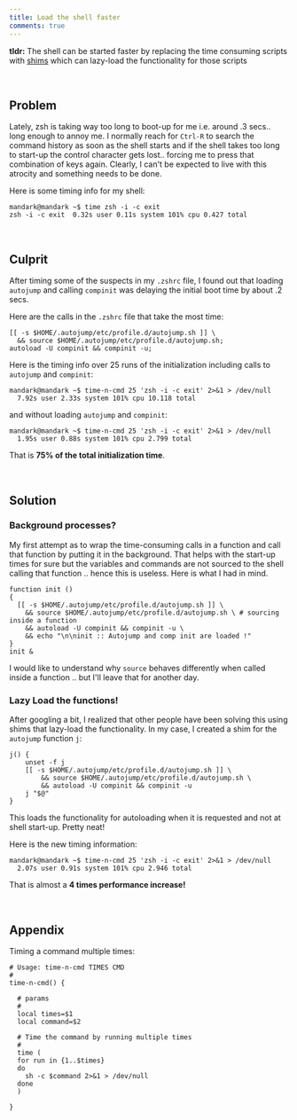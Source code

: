 ```yaml
---
title: Load the shell faster
comments: true
---
```


**tldr:** The shell can be started faster by replacing the time consuming
scripts with [shims](https://en.wikipedia.org/wiki/Shim_(computing)) which can
lazy-load the functionality for those scripts

<br />

## Problem

Lately, zsh is taking way too long to boot-up for me i.e. around .3 secs.. long
enough to annoy me. I normally reach for `Ctrl-R` to search the command history as soon as the shell starts and if the shell takes too long to start-up the control character gets lost.. forcing me to press that combination of keys again. Clearly, I can't be expected to live with this atrocity and something needs to be done.

Here is some timing info for my shell:

```
mandark@mandark ~$ time zsh -i -c exit
zsh -i -c exit  0.32s user 0.11s system 101% cpu 0.427 total
```

<br />

## Culprit

After timing some of the suspects in my `.zshrc` file, I found out that loading
`autojump` and calling `compinit` was delaying the initial boot time by about .2
secs.


Here are the calls in the `.zshrc` file that take the most time:

```
[[ -s $HOME/.autojump/etc/profile.d/autojump.sh ]] \
  && source $HOME/.autojump/etc/profile.d/autojump.sh;
autoload -U compinit && compinit -u;
```

Here is the timing info over 25 runs of the initialization including calls to
`autojump` and `compinit`:

```
mandark@mandark ~$ time-n-cmd 25 'zsh -i -c exit' 2>&1 > /dev/null
  7.92s user 2.33s system 101% cpu 10.118 total
```

and without loading `autojump` and `compinit`:

```
mandark@mandark ~$ time-n-cmd 25 'zsh -i -c exit' 2>&1 > /dev/null
  1.95s user 0.88s system 101% cpu 2.799 total
```

That is **75% of the total initialization time**.

<br />

## Solution


### Background processes?

My first attempt as to wrap the time-consuming calls in a function and call that
function by putting it in the background. That helps with the start-up times for
sure but the variables and commands are not sourced to the shell calling that
function .. hence this is useless. Here is what I had in mind.

```
function init ()
{
  [[ -s $HOME/.autojump/etc/profile.d/autojump.sh ]] \
    && source $HOME/.autojump/etc/profile.d/autojump.sh \ # sourcing inside a function
    && autoload -U compinit && compinit -u \
    && echo "\n\ninit :: Autojump and comp init are loaded !"
}
init &
```

I would like to understand why `source` behaves differently when called inside a function .. but I'll leave that for another day.


### Lazy Load the functions!

After googling a bit, I realized that other people have been solving this using shims that lazy-load the functionality. In my case, I created a shim for the `autojump` function `j`:

```
j() {
    unset -f j
    [[ -s $HOME/.autojump/etc/profile.d/autojump.sh ]] \
        && source $HOME/.autojump/etc/profile.d/autojump.sh \
        && autoload -U compinit && compinit -u
    j "$@"
}
```

This loads the functionality for autoloading when it is requested and not at shell start-up. Pretty neat!

Here is the new timing information:

```
mandark@mandark ~$ time-n-cmd 25 'zsh -i -c exit' 2>&1 > /dev/null
  2.07s user 0.91s system 101% cpu 2.946 total
```

That is almost a **4 times performance increase!**

<br />

## Appendix

Timing a command multiple times:

```
# Usage: time-n-cmd TIMES CMD
#
time-n-cmd() {

  # params
  #
  local times=$1
  local command=$2

  # Time the command by running multiple times
  #
  time (
  for run in {1..$times}
  do
    sh -c $command 2>&1 > /dev/null
  done
  )

}
```
